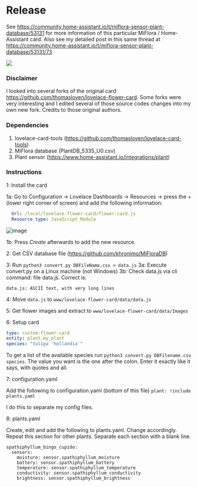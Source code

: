 # Release

See https://community.home-assistant.io/t/miflora-sensor-plant-database/53131 for more information of this particular MiFlora / Home-Assistant card.
Also see my detailed post in this same thread at https://community.home-assistant.io/t/miflora-sensor-plant-database/53131/73

![](https://github.com/remkolems/lovelace-flower-card/blob/master/lovelace-flower-card_popup.png)

### Disclaimer
I looked into several forks of the original card https://github.com/thomasloven/lovelace-flower-card. Some forks were very interesting and I edited several of those source codes changes into my own new fork. Credits to those original authors.

### Dependencies
1. lovelace-card-tools (https://github.com/thomasloven/lovelace-card-tools)
2. MiFlora database (PlantDB_5335_U0.csv)
3. Plant sensor (https://www.home-assistant.io/integrations/plant)

### Instructions

1: Install the card

1a: Go to Configuration -> Lovelace Dashboards -> Resources -> press the + (lower right corner of screen) and add the following information:

```yaml
  Url: /local/lovelace-flower-card/flower-card.js
  Resource type: JavaScript Module
```
![image](https://user-images.githubusercontent.com/45675902/80322223-ebd41880-8823-11ea-992d-7070d4197f8b.png)

1b: Press *Create* afterwards to add the new resource.

2: Get CSV database file (https://github.com/khronimo/MiFloraDB)

3: Run `python3 convert.py DBFileName.csv > data.js`
3a: Execute convert.py on a Linux machine (not Windows)
3b: Check data.js via cli command: file data.js. Correct is:
```
data.js: ASCII text, with very long lines
```

4: Move `data.js` to `www/lovelace-flower-card/data/data.js`

5: Get flower images and extract to `www/lovelace-flower-card/data/Images`

6: Setup card

```yaml
type: custom:flower-card
entity: plant.my_plant
species: "tulipa 'hollandia'"
```

To get a list of the available species run `python3 convert.py DBFilename.csv species`. The value you want is the one after the colon. Enter it exactly like it says, with quotes and all.

7: configuration.yaml

Add the following to configuration.yaml (bottom of this file)
```plant: !include plants.yaml```

I do this to separate my config files.

8: plants.yaml

Create, edit and add the following to plants.yaml. Change accordingly. Repeat this section for other plants. Separate each section with a blank line.
```
spathiphyllum_bingo_cupido:
  sensors:
    moisture: sensor.spathiphyllum_moisture
    battery: sensor.spathiphyllum_battery
    temperature: sensor.spathiphyllum_temperature
    conductivity: sensor.spathiphyllum_conductivity
    brightness: sensor.spathiphyllum_brightness
```
